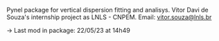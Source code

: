 Pynel package for vertical dispersion fitting and analisys.
Vitor Davi de Souza's internship project as LNLS - CNPEM.
Email: vitor.souza@lnls.br 

-> Last mod in package: 22/05/23 at 14h49
